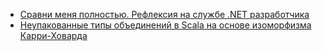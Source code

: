 * [Сравни меня полностью. Рефлексия на службе .NET разработчика](https://habrahabr.ru/post/269699/)
* [Неупакованные типы объединений в Scala на основе изоморфизма Карри-Ховарда](https://habrahabr.ru/post/269907/)
